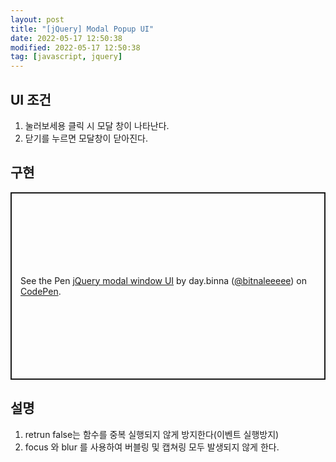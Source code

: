 ```yaml
---
layout: post
title: "[jQuery] Modal Popup UI"
date: 2022-05-17 12:50:38
modified: 2022-05-17 12:50:38
tag: [javascript, jquery]
---
```


## UI 조건

1. 눌러보세용 클릭 시 모달 창이 나타난다.
2. 닫기를 누르면 모달창이 닫아진다.

## 구현
<p class="codepen" data-height="300" data-default-tab="html,result" data-slug-hash="qBKvmwP" data-user="bitnaleeeee" style="height: 300px; box-sizing: border-box; display: flex; align-items: center; justify-content: center; border: 2px solid; margin: 1em 0; padding: 1em;">
  <span>See the Pen <a href="https://codepen.io/bitnaleeeee/pen/qBKvmwP">
  jQuery modal window UI</a> by day.binna (<a href="https://codepen.io/bitnaleeeee">@bitnaleeeee</a>)
  on <a href="https://codepen.io">CodePen</a>.</span>
</p>
<script async src="https://cpwebassets.codepen.io/assets/embed/ei.js"></script>

## 설명
1. retrun false는 함수를 중복 실행되지 않게 방지한다(이벤트 실행방지)
2. focus 와 blur 를 사용하여 버블링 및 캡쳐링 모두 발생되지 않게 한다.
